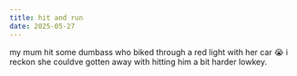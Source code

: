 ```yaml
---
title: hit and run
date: 2025-05-27
---
```


my mum hit some dumbass who biked through a red light with her car 😭 i reckon she couldve gotten away with hitting him a bit harder lowkey.
